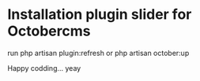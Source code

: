 # Installation plugin slider for Octobercms

run php artisan plugin:refresh or php artisan october:up

Happy codding... yeay
